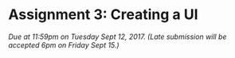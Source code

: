 # Assignment 3: Creating a UI  
*Due at 11:59pm on Tuesday Sept 12, 2017. (Late submission will be accepted 6pm on Friday Sept 15.)*

